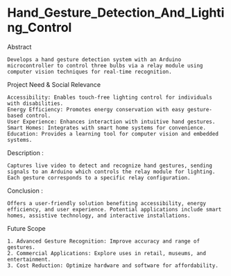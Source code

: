 # Hand_Gesture_Detection_And_Lighting_Control

Abstract

    Develops a hand gesture detection system with an Arduino microcontroller to control three bulbs via a relay module using computer vision techniques for real-time recognition.

Project Need & Social Relevance

    Accessibility: Enables touch-free lighting control for individuals with disabilities.
    Energy Efficiency: Promotes energy conservation with easy gesture-based control.
    User Experience: Enhances interaction with intuitive hand gestures. 
    Smart Homes: Integrates with smart home systems for convenience.
    Education: Provides a learning tool for computer vision and embedded systems.

Description :

    Captures live video to detect and recognize hand gestures, sending signals to an Arduino which controls the relay module for lighting. Each gesture corresponds to a specific relay configuration.

Conclusion :

    Offers a user-friendly solution benefiting accessibility, energy efficiency, and user experience. Potential applications include smart homes, assistive technology, and interactive installations.

Future Scope

    1. Advanced Gesture Recognition: Improve accuracy and range of gestures.
    2. Commercial Applications: Explore uses in retail, museums, and entertainment.
    3. Cost Reduction: Optimize hardware and software for affordability.
